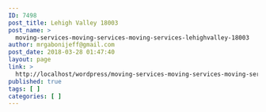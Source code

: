 ```yaml
---
ID: 7498
post_title: Lehigh Valley 18003
post_name: >
  moving-services-moving-services-moving-services-lehighvalley-18003
author: mrgabonijeff@gmail.com
post_date: 2018-03-28 01:47:40
layout: page
link: >
  http://localhost/wordpress/moving-services-moving-services-moving-services-lehighvalley-18003/
published: true
tags: [ ]
categories: [ ]
---
```

